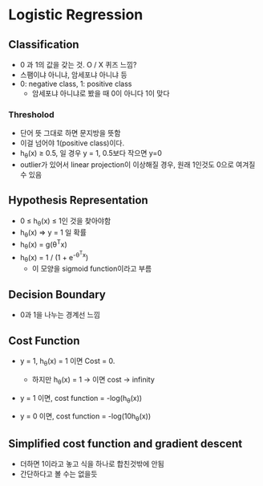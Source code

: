 # Logistic Regression

## Classification

- 0 과 1의 값을 갖는 것. O / X 퀴즈 느낌?
- 스팸이냐 아니냐, 암세포냐 아니냐 등
- 0: negative class, 1: positive class
  - 암세포냐 아니냐로 봤을 때 0이 아니다 1이 맞다

### Thresholod

- 단어 뜻 그대로 하면 문지방을 뜻함
- 이걸 넘어야 1(positive class)이다.
- h<sub>θ</sub>(x) $\geq$ 0.5, 일 경우 y = 1, 0.5보다 작으면 y=0
- outlier가 있어서 linear projection이 이상해질 경우, 원래 1인것도 0으로 여겨질 수 있음

## Hypothesis Representation

- 0 $\leq$ h<sub>θ</sub>(x) $\leq$ 1인 것을 찾아야함
- h<sub>θ</sub>(x) => y = 1 일 확률
- h<sub>θ</sub>(x) = g(θ<sup>T</sup>x)
- h<sub>θ</sub>(x) = 1 / (1 + e<sup>-θ<sup>T</sup>x</sup>)
  - 이 모양을 sigmoid function이라고 부름

## Decision Boundary

- 0과 1을 나누는 경계선 느낌

## Cost Function

- y = 1, h<sub>θ</sub>(x) = 1 이면 Cost = 0.

  - 하지만 h<sub>θ</sub>(x) = 1 -> 이면 cost -> infinity

- y = 1 이면, cost function = -log(h<sub>θ</sub>(x))
- y = 0 이면, cost function = -log(10h<sub>θ</sub>(x))

## Simplified cost function and gradient descent

- 더하면 1이라고 놓고 식을 하나로 합친것밖에 안됨
- 간단하다고 볼 수는 없을듯

